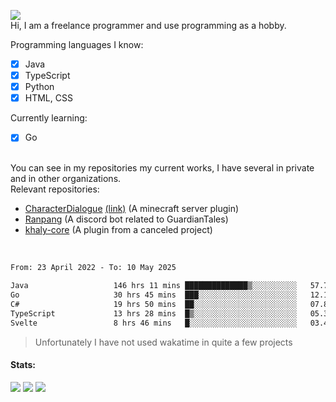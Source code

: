 ![](https://komarev.com/ghpvc/?username=iAtog&color=brightgreen) <br>
Hi, I am a freelance programmer and use programming as a hobby.<br>

Programming languages I know:
- [x] Java
- [x] TypeScript
- [x] Python
- [x] HTML, CSS

Currently learning:
- [x] Go
<br>
You can see in my repositories my current works, I have several in private and in other organizations.<br>
Relevant repositories:<br>

* [CharacterDialogue](https://github.com/iAtog/character-dialogue) [(link)](https://www.spigotmc.org/resources/95868/) (A minecraft server plugin)
* [Ranpang](https://github.com/iAtog/Ranpang) (A discord bot related to GuardianTales)
* [khaly-core](https://github.com/KhalyRPG/rpg) (A plugin from a canceled project)
<br>

<!--START_SECTION:waka-->

```txt
From: 23 April 2022 - To: 10 May 2025

Java                   146 hrs 11 mins ██████████████▒░░░░░░░░░░   57.74 %
Go                     30 hrs 45 mins  ███░░░░░░░░░░░░░░░░░░░░░░   12.15 %
C#                     19 hrs 50 mins  ██░░░░░░░░░░░░░░░░░░░░░░░   07.84 %
TypeScript             13 hrs 28 mins  █▒░░░░░░░░░░░░░░░░░░░░░░░   05.32 %
Svelte                 8 hrs 46 mins   █░░░░░░░░░░░░░░░░░░░░░░░░   03.46 %
```

<!--END_SECTION:waka-->
> Unfortunately I have not used wakatime in quite a few projects
#### Stats:
![](https://github-profile-summary-cards.vercel.app/api/cards/profile-details?username=iAtog&theme=github_dark)
![](https://github-profile-summary-cards.vercel.app/api/cards/stats?username=iAtog&theme=github_dark)
![](https://github-profile-summary-cards.vercel.app/api/cards/repos-per-language?username=iAtog&theme=github_dark) 
